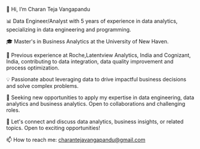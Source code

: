 👋 Hi, I’m Charan Teja Vangapandu

📊 Data Engineer/Analyst with 5 years of experience in data analytics, specializing in data engineering and programming.

🎓 Master's in Business Analytics at the University of New Haven.

💼 Previous experience at Roche,Latentview Analytics, India and Cognizant, India, contributing to data integration, data quality improvement and process optimization.

💡 Passionate about leveraging data to drive impactful business decisions and solve complex problems.

🚀 Seeking new opportunities to apply my expertise in data engineering, data analytics and business analytics. Open to collaborations and challenging roles.

📧 Let's connect and discuss data analytics, business insights, or related topics. Open to exciting opportunities!

📫 How to reach me: charantejavangapandu@gmail.com
